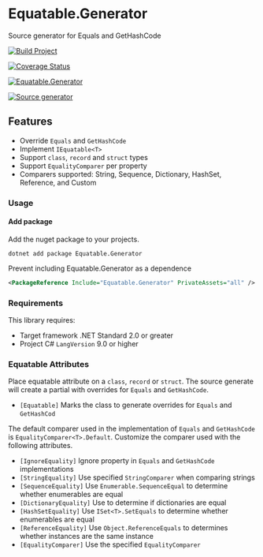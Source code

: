 # Equatable.Generator

Source generator for Equals and GetHashCode

[![Build Project](https://github.com/loresoft/Equatable.Generator/actions/workflows/dotnet.yml/badge.svg)](https://github.com/loresoft/Equatable.Generator/actions/workflows/dotnet.yml)

[![Coverage Status](https://coveralls.io/repos/github/loresoft/Equatable.Generator/badge.svg?branch=main)](https://coveralls.io/github/loresoft/Equatable.Generator?branch=main)

[![Equatable.Generator](https://img.shields.io/nuget/v/Equatable.Generator.svg)](https://www.nuget.org/packages/Equatable.Generator/)

[![Source generator](https://raw.githubusercontent.com/loresoft/Equatable.Generator/main/media/Equatable.Generator.Genertors.png)](https://github.com/loresoft/Equatable.Generator)

## Features

- Override `Equals` and `GetHashCode`
- Implement `IEquatable<T>`
- Support `class`, `record` and `struct` types
- Support `EqualityComparer` per property
- Comparers supported: String, Sequence, Dictionary, HashSet, Reference, and Custom

### Usage

#### Add package

Add the nuget package to your projects.

`dotnet add package Equatable.Generator`

Prevent including Equatable.Generator as a dependence

```xml
<PackageReference Include="Equatable.Generator" PrivateAssets="all" />
```

### Requirements

This library requires:
- Target framework .NET Standard 2.0 or greater
- Project C# `LangVersion` 9.0 or higher

### Equatable Attributes

Place equatable attribute on a `class`, `record` or `struct`.  The source generate will create a partial with overrides for `Equals` and `GetHashCode`.

- `[Equatable]` Marks the class to generate overrides for `Equals` and `GetHashCod`

 The default comparer used in the implementation of `Equals` and `GetHashCode` is `EqualityComparer<T>.Default`.  Customize the comparer used with the following attributes.

- `[IgnoreEquality]` Ignore property in `Equals` and `GetHashCode` implementations
- `[StringEquality]` Use specified `StringComparer` when comparing strings
- `[SequenceEquality]` Use `Enumerable.SequenceEqual` to determine whether enumerables are equal
- `[DictionaryEquality]` Use to determine if dictionaries are equal
- `[HashSetEquality]` Use `ISet<T>.SetEquals` to determine whether enumerables are equal
- `[ReferenceEquality]` Use `Object.ReferenceEquals` to determines whether instances are the same instance
- `[EqualityComparer]` Use the specified `EqualityComparer`
